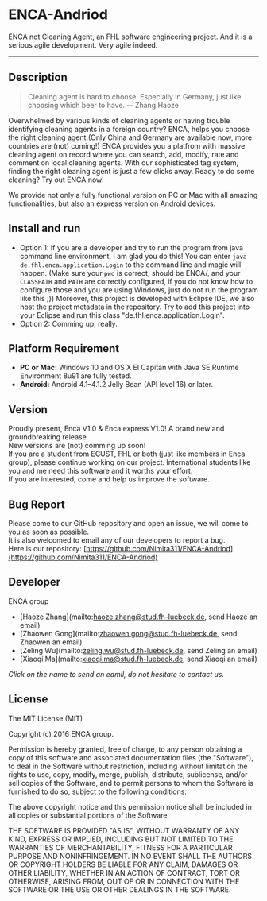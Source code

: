 # ENCA-Andriod
ENCA not Cleaning Agent, an FHL software engineering project.
And it is a serious agile development. Very agile indeed.

---

## Description

> Cleaning agent is hard to choose. Especially in Germany, just like choosing which beer to have.
>    -- Zhang Haoze

Overwhelmed by various kinds of cleaning agents or having trouble identifying cleaning agents in a foreign country? ENCA, helps you choose the right cleaning agent.(Only China and Germany are available now, more countries are (not) coming!) ENCA provides you a platfrom with massive cleaning agent on record where you can search, add, modify, rate and comment on local cleaning agents. With our sophisticated tag system, finding the right cleaning agent is just a few clicks away. Ready to do some cleaning? Try out ENCA now!

We provide not only a fully functional version on PC or Mac with all amazing functionalities, but also an express version on Android devices. 

## Install and run

- Option 1: If you are a developer and try to run the program from java command line environment, I am glad you do this! You can enter `java de.fhl.enca.application.Login` to the command line and magic will happen. (Make sure your `pwd` is correct, should be ENCA/, and your `CLASSPATH` and `PATH` are correctly configured, if you do not know how to configure those and you are using Windows, just do not run the program like this ;)) Moreover, this project is developed with Eclipse IDE, we also host the project metadata in the repository. Try to add this project into your Eclipse and run this class "de.fhl.enca.application.Login".
- Option 2: Comming up, really.

## Platform Requirement
- __PC or Mac:__ Windows 10 and OS X El Capitan with Java SE Runtime Environment 8u91 are fully tested.
- __Android:__ Android 4.1–4.1.2 Jelly Bean (API level 16) or later.

## Version
Proudly present, Enca V1.0 & Enca express V1.0! A brand new and groundbreaking release.  
New versions are (not) comming up soon!  
If you are a student from ECUST, FHL or both (just like members in Enca group), please continue working on our project. International students like you and me need this software and it worths your effort.  
If you are interested, come and help us improve the software.

## Bug Report
Please come to our GitHub repository and open an issue, we will come to you as soon as possible.  
It is also welcomed to email any of our developers to report a bug.  
Here is our repository: [https://github.com/Nimita311/ENCA-Andriod](https://github.com/Nimita311/ENCA-Andriod)

## Developer
ENCA group
  - [Haoze Zhang](mailto:haoze.zhang@stud.fh-luebeck.de, send Haoze an email)
  - [Zhaowen Gong](mailto:zhaowen.gong@stud.fh-luebeck.de, send Zhaowen an email)
  - [Zeling Wu](mailto:zeling.wu@stud.fh-luebeck.de, send Zeling an email)
  - [Xiaoqi Ma](mailto:xiaoqi.ma@stud.fh-luebeck.de, send Xiaoqi an email)

_Click on the name to send an eamil, do not hesitate to contact us._

## License
The MIT License (MIT)

Copyright (c) 2016 ENCA group.

Permission is hereby granted, free of charge, to any person obtaining a copy
of this software and associated documentation files (the "Software"), to deal
in the Software without restriction, including without limitation the rights
to use, copy, modify, merge, publish, distribute, sublicense, and/or sell
copies of the Software, and to permit persons to whom the Software is
furnished to do so, subject to the following conditions:

The above copyright notice and this permission notice shall be included in
all copies or substantial portions of the Software.

THE SOFTWARE IS PROVIDED "AS IS", WITHOUT WARRANTY OF ANY KIND, EXPRESS OR
IMPLIED, INCLUDING BUT NOT LIMITED TO THE WARRANTIES OF MERCHANTABILITY,
FITNESS FOR A PARTICULAR PURPOSE AND NONINFRINGEMENT. IN NO EVENT SHALL THE
AUTHORS OR COPYRIGHT HOLDERS BE LIABLE FOR ANY CLAIM, DAMAGES OR OTHER
LIABILITY, WHETHER IN AN ACTION OF CONTRACT, TORT OR OTHERWISE, ARISING FROM,
OUT OF OR IN CONNECTION WITH THE SOFTWARE OR THE USE OR OTHER DEALINGS IN
THE SOFTWARE.
